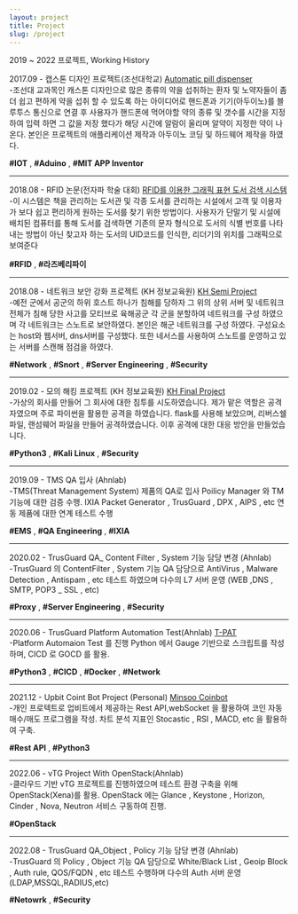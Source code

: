 ```yaml
---
layout: project
title: Project
slug: /project
---
```

2019 ~ 2022 프로젝트, Working History
<br />

2017.09 - 캡스톤 디자인 프로젝트(조선대학교) [Automatic pill dispenser](https://1drv.ms/p/s!Aj3nsRarR3twh26VWGmkwj183af6?e=JiV6sC)
<br />
-조선대 교과목인 캐스톤 디자인으로 많은 종류의 약을 섭취하는 환자 및 노약자들이 좀 더 쉽고 편하게 약을 섭취 할 수 있도록 하는 아이디어로 핸드폰과 기기(아두이노)를 블루투스 통신으로 연결 후 사용자가 핸드폰에 먹어야할 약의 종류 및 갯수를 시간을 지정하여 입력 하면 그 값을 저장 했다가 해당 시간에 알람이 울리며 알약이 지정한 약이 나온다. 본인은 프로젝트의 애플리케이션 제작과 아두이노 코딩 및 하드웨어 제작을 하였다.
<br />

**#IOT** , **#Aduino** , **#MIT APP Inventor** 

------

2018.08 - RFID 논문(전자파 학술 대회) [RFID를 이용한 그래픽 표현 도서 검색 시스템](https://1drv.ms/p/s!Aj3nsRarR3tw011hJZ8Id88aUCv4?e=aV7wND)
<br />
-이 시스템은 책을 관리하는 도서관 및 각종 도서를 관리하는 시설에서 고객 및 이용자가 보다 쉽고 편리하게 원하는 도서를 찾기 위한 방법이다. 사용자가 단말기 및 시설에 배치된 컴퓨터를 통해 도서를 검색하면 기존의 문자 형식으로 도서의 식별 번호를 나타내는 방법이 아닌 찾고자 하는 도서의 UID코드를 인식한, 리더기의 위치를 그래픽으로 보여준다
<br />

**#RFID** , **#라즈베리파이**

------

2018.08 - 네트워크 보안 강화 프로젝트 (KH 정보교육원) [KH Semi Project](https://1drv.ms/b/s!Aj3nsRarR3twnCi8Z0bIwBMkItQ-?e=HZZlin)
<br />
-예전 군에서 공군의 하위 호스트 하나가 침해를 당하자 그 위의 상위 서버 및 네트워크 전체가 침해 당한 사고를 모티브로 육해공군 각 군을 분할하여 네트워크를 구성 하였으며 각 네트워크는 스노트로 보안하였다. 본인은 해군 네트워크를 구성 하였다. 구성요소는 host와 웹서버, dns서버를 구성했다. 또한 네서스를 사용하여 스노트를 운영하고 있는 서버를 스캔해 점검을 하였다.
<br />

**#Network** , **#Snort** , **#Server Engineering** , **#Security**

------

2019.02 - 모의 해킹 프로젝트 (KH 정보교육원) [KH Final Project](https://1drv.ms/p/s!Aj3nsRarR3twszJHdB4afiQVlDPL?e=dzss7i)
<br />
-가상의 회사를 만들어 그 회사에 대한 침투를 시도하였습니다. 제가 맡은 역할은 공격자였으며 주로 파이썬을 활용한 공격을 하였습니다. flask를 사용해 보았으며, 리버스쉘 파일, 랜섬웨어 파일을 만들어 공격하였습니다. 이후 공격에 대한 대응 방안을 만들었습니다. 
<br />

**#Python3** , **#Kali Linux** , **#Security** 

------

2019.09 - TMS QA 입사 (Ahnlab)
<br />
-TMS(Threat Management System) 제품의 QA로 입사 Poilicy Manager 와 TM 기능에 대한 검증 수행. IXIA Packet Generator , TrusGuard , DPX , AIPS , etc 연동 제품에 대한 연계 테스트 수행
<br />

**#EMS** , **#QA Engineering** , **#IXIA**

------

2020.02 - TrusGuard QA_ Content Filter , System 기능 담당 변경 (Ahnlab)
<br />
-TrusGuard 의 ContentFilter , System 기능 QA 담당으로 AntiVirus , Malware Detection , Antispam , etc 테스트 하였으며 다수의 L7 서버 운영 (WEB ,DNS , SMTP, POP3 _ SSL , etc)
<br />

**#Proxy** , **#Server Engineering** , **#Security** 

------

2020.06 - TrusGuard Platform Automation Test(Ahnlab) [T-PAT](https://minzlim.github.io/Minsoo_port/2020/06/01/TrusGuard_Platform_Automation_Test)
<br />
-Platform Automaion Test 를 진행 Python 에서 Gauge 기반으로 스크립트를 작성하며, CICD 로 GOCD 를 활용. 
<br />

**#Python3** , **#CICD** , **#Docker** , **#Network**

------

2021.12 - Upbit Coint Bot Project (Personal) [Minsoo Coinbot](https://github.com/MinZLIM/minsoo_coinbot)
<br />
-개인 프로텍트로 업비트에서 제공하는 Rest API,webSocket 을 활용하여 코인 자동 매수/매도 프로그램을 작성. 차트 분석 지표인 Stocastic , RSI , MACD, etc 을 활용하여 구축.
<br />

**#Rest API** , **#Python3**

------

2022.06 - vTG Project With OpenStack(Ahnlab)
<br />
-클라우드 기반 vTG 프로젝트를 진행하였으며 테스트 환경 구축을 위해 OpenStack(Xena)를 활용. OpenStack 에는 Glance , Keystone , Horizon, Cinder , Nova, Neutron 서비스 구동하여 진행.
<br />

**#OpenStack** 

------

2022.08 - TrusGuard QA_Object , Policy 기능 담당 변경 (Ahnlab)
<br />
-TrusGuard 의 Policy , Object 기능 QA 담당으로 White/Black List , Geoip Block , Auth rule, QOS/FQDN , etc 테스트 수행하며 다수의 Auth 서버 운영(LDAP,MSSQL,RADIUS,etc)
<br />

**#Netowrk** , **#Security**
